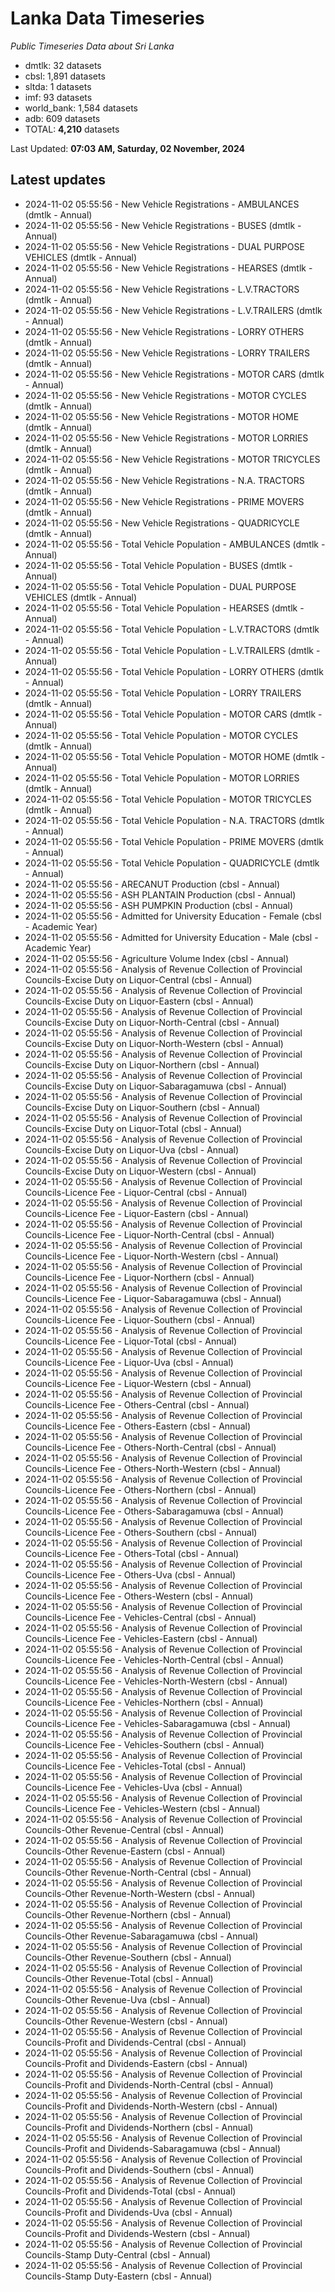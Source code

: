 # Lanka Data Timeseries
*Public Timeseries Data about Sri Lanka*

* dmtlk: 32 datasets
* cbsl: 1,891 datasets
* sltda: 1 datasets
* imf: 93 datasets
* world_bank: 1,584 datasets
* adb: 609 datasets
* TOTAL: **4,210** datasets

Last Updated: **07:03 AM, Saturday, 02 November, 2024**

## Latest updates

* 2024-11-02 05:55:56 - New Vehicle Registrations - AMBULANCES (dmtlk - Annual)
* 2024-11-02 05:55:56 - New Vehicle Registrations - BUSES (dmtlk - Annual)
* 2024-11-02 05:55:56 - New Vehicle Registrations - DUAL PURPOSE VEHICLES (dmtlk - Annual)
* 2024-11-02 05:55:56 - New Vehicle Registrations - HEARSES (dmtlk - Annual)
* 2024-11-02 05:55:56 - New Vehicle Registrations - L.V.TRACTORS (dmtlk - Annual)
* 2024-11-02 05:55:56 - New Vehicle Registrations - L.V.TRAILERS (dmtlk - Annual)
* 2024-11-02 05:55:56 - New Vehicle Registrations - LORRY OTHERS (dmtlk - Annual)
* 2024-11-02 05:55:56 - New Vehicle Registrations - LORRY TRAILERS (dmtlk - Annual)
* 2024-11-02 05:55:56 - New Vehicle Registrations - MOTOR CARS (dmtlk - Annual)
* 2024-11-02 05:55:56 - New Vehicle Registrations - MOTOR CYCLES (dmtlk - Annual)
* 2024-11-02 05:55:56 - New Vehicle Registrations - MOTOR HOME (dmtlk - Annual)
* 2024-11-02 05:55:56 - New Vehicle Registrations - MOTOR LORRIES (dmtlk - Annual)
* 2024-11-02 05:55:56 - New Vehicle Registrations - MOTOR TRICYCLES (dmtlk - Annual)
* 2024-11-02 05:55:56 - New Vehicle Registrations - N.A. TRACTORS (dmtlk - Annual)
* 2024-11-02 05:55:56 - New Vehicle Registrations - PRIME MOVERS (dmtlk - Annual)
* 2024-11-02 05:55:56 - New Vehicle Registrations - QUADRICYCLE (dmtlk - Annual)
* 2024-11-02 05:55:56 - Total Vehicle Population - AMBULANCES (dmtlk - Annual)
* 2024-11-02 05:55:56 - Total Vehicle Population - BUSES (dmtlk - Annual)
* 2024-11-02 05:55:56 - Total Vehicle Population - DUAL PURPOSE VEHICLES (dmtlk - Annual)
* 2024-11-02 05:55:56 - Total Vehicle Population - HEARSES (dmtlk - Annual)
* 2024-11-02 05:55:56 - Total Vehicle Population - L.V.TRACTORS (dmtlk - Annual)
* 2024-11-02 05:55:56 - Total Vehicle Population - L.V.TRAILERS (dmtlk - Annual)
* 2024-11-02 05:55:56 - Total Vehicle Population - LORRY OTHERS (dmtlk - Annual)
* 2024-11-02 05:55:56 - Total Vehicle Population - LORRY TRAILERS (dmtlk - Annual)
* 2024-11-02 05:55:56 - Total Vehicle Population - MOTOR CARS (dmtlk - Annual)
* 2024-11-02 05:55:56 - Total Vehicle Population - MOTOR CYCLES (dmtlk - Annual)
* 2024-11-02 05:55:56 - Total Vehicle Population - MOTOR HOME (dmtlk - Annual)
* 2024-11-02 05:55:56 - Total Vehicle Population - MOTOR LORRIES (dmtlk - Annual)
* 2024-11-02 05:55:56 - Total Vehicle Population - MOTOR TRICYCLES (dmtlk - Annual)
* 2024-11-02 05:55:56 - Total Vehicle Population - N.A. TRACTORS (dmtlk - Annual)
* 2024-11-02 05:55:56 - Total Vehicle Population - PRIME MOVERS (dmtlk - Annual)
* 2024-11-02 05:55:56 - Total Vehicle Population - QUADRICYCLE (dmtlk - Annual)
* 2024-11-02 05:55:56 - ARECANUT Production (cbsl - Annual)
* 2024-11-02 05:55:56 - ASH PLANTAIN Production (cbsl - Annual)
* 2024-11-02 05:55:56 - ASH PUMPKIN Production (cbsl - Annual)
* 2024-11-02 05:55:56 - Admitted for University Education - Female (cbsl - Academic Year)
* 2024-11-02 05:55:56 - Admitted for University Education - Male (cbsl - Academic Year)
* 2024-11-02 05:55:56 - Agriculture Volume Index (cbsl - Annual)
* 2024-11-02 05:55:56 - Analysis of Revenue Collection of Provincial Councils-Excise Duty on Liquor-Central (cbsl - Annual)
* 2024-11-02 05:55:56 - Analysis of Revenue Collection of Provincial Councils-Excise Duty on Liquor-Eastern (cbsl - Annual)
* 2024-11-02 05:55:56 - Analysis of Revenue Collection of Provincial Councils-Excise Duty on Liquor-North-Central (cbsl - Annual)
* 2024-11-02 05:55:56 - Analysis of Revenue Collection of Provincial Councils-Excise Duty on Liquor-North-Western (cbsl - Annual)
* 2024-11-02 05:55:56 - Analysis of Revenue Collection of Provincial Councils-Excise Duty on Liquor-Northern (cbsl - Annual)
* 2024-11-02 05:55:56 - Analysis of Revenue Collection of Provincial Councils-Excise Duty on Liquor-Sabaragamuwa (cbsl - Annual)
* 2024-11-02 05:55:56 - Analysis of Revenue Collection of Provincial Councils-Excise Duty on Liquor-Southern (cbsl - Annual)
* 2024-11-02 05:55:56 - Analysis of Revenue Collection of Provincial Councils-Excise Duty on Liquor-Total (cbsl - Annual)
* 2024-11-02 05:55:56 - Analysis of Revenue Collection of Provincial Councils-Excise Duty on Liquor-Uva (cbsl - Annual)
* 2024-11-02 05:55:56 - Analysis of Revenue Collection of Provincial Councils-Excise Duty on Liquor-Western (cbsl - Annual)
* 2024-11-02 05:55:56 - Analysis of Revenue Collection of Provincial Councils-Licence Fee - Liquor-Central (cbsl - Annual)
* 2024-11-02 05:55:56 - Analysis of Revenue Collection of Provincial Councils-Licence Fee - Liquor-Eastern (cbsl - Annual)
* 2024-11-02 05:55:56 - Analysis of Revenue Collection of Provincial Councils-Licence Fee - Liquor-North-Central (cbsl - Annual)
* 2024-11-02 05:55:56 - Analysis of Revenue Collection of Provincial Councils-Licence Fee - Liquor-North-Western (cbsl - Annual)
* 2024-11-02 05:55:56 - Analysis of Revenue Collection of Provincial Councils-Licence Fee - Liquor-Northern (cbsl - Annual)
* 2024-11-02 05:55:56 - Analysis of Revenue Collection of Provincial Councils-Licence Fee - Liquor-Sabaragamuwa (cbsl - Annual)
* 2024-11-02 05:55:56 - Analysis of Revenue Collection of Provincial Councils-Licence Fee - Liquor-Southern (cbsl - Annual)
* 2024-11-02 05:55:56 - Analysis of Revenue Collection of Provincial Councils-Licence Fee - Liquor-Total (cbsl - Annual)
* 2024-11-02 05:55:56 - Analysis of Revenue Collection of Provincial Councils-Licence Fee - Liquor-Uva (cbsl - Annual)
* 2024-11-02 05:55:56 - Analysis of Revenue Collection of Provincial Councils-Licence Fee - Liquor-Western (cbsl - Annual)
* 2024-11-02 05:55:56 - Analysis of Revenue Collection of Provincial Councils-Licence Fee - Others-Central (cbsl - Annual)
* 2024-11-02 05:55:56 - Analysis of Revenue Collection of Provincial Councils-Licence Fee - Others-Eastern (cbsl - Annual)
* 2024-11-02 05:55:56 - Analysis of Revenue Collection of Provincial Councils-Licence Fee - Others-North-Central (cbsl - Annual)
* 2024-11-02 05:55:56 - Analysis of Revenue Collection of Provincial Councils-Licence Fee - Others-North-Western (cbsl - Annual)
* 2024-11-02 05:55:56 - Analysis of Revenue Collection of Provincial Councils-Licence Fee - Others-Northern (cbsl - Annual)
* 2024-11-02 05:55:56 - Analysis of Revenue Collection of Provincial Councils-Licence Fee - Others-Sabaragamuwa (cbsl - Annual)
* 2024-11-02 05:55:56 - Analysis of Revenue Collection of Provincial Councils-Licence Fee - Others-Southern (cbsl - Annual)
* 2024-11-02 05:55:56 - Analysis of Revenue Collection of Provincial Councils-Licence Fee - Others-Total (cbsl - Annual)
* 2024-11-02 05:55:56 - Analysis of Revenue Collection of Provincial Councils-Licence Fee - Others-Uva (cbsl - Annual)
* 2024-11-02 05:55:56 - Analysis of Revenue Collection of Provincial Councils-Licence Fee - Others-Western (cbsl - Annual)
* 2024-11-02 05:55:56 - Analysis of Revenue Collection of Provincial Councils-Licence Fee - Vehicles-Central (cbsl - Annual)
* 2024-11-02 05:55:56 - Analysis of Revenue Collection of Provincial Councils-Licence Fee - Vehicles-Eastern (cbsl - Annual)
* 2024-11-02 05:55:56 - Analysis of Revenue Collection of Provincial Councils-Licence Fee - Vehicles-North-Central (cbsl - Annual)
* 2024-11-02 05:55:56 - Analysis of Revenue Collection of Provincial Councils-Licence Fee - Vehicles-North-Western (cbsl - Annual)
* 2024-11-02 05:55:56 - Analysis of Revenue Collection of Provincial Councils-Licence Fee - Vehicles-Northern (cbsl - Annual)
* 2024-11-02 05:55:56 - Analysis of Revenue Collection of Provincial Councils-Licence Fee - Vehicles-Sabaragamuwa (cbsl - Annual)
* 2024-11-02 05:55:56 - Analysis of Revenue Collection of Provincial Councils-Licence Fee - Vehicles-Southern (cbsl - Annual)
* 2024-11-02 05:55:56 - Analysis of Revenue Collection of Provincial Councils-Licence Fee - Vehicles-Total (cbsl - Annual)
* 2024-11-02 05:55:56 - Analysis of Revenue Collection of Provincial Councils-Licence Fee - Vehicles-Uva (cbsl - Annual)
* 2024-11-02 05:55:56 - Analysis of Revenue Collection of Provincial Councils-Licence Fee - Vehicles-Western (cbsl - Annual)
* 2024-11-02 05:55:56 - Analysis of Revenue Collection of Provincial Councils-Other Revenue-Central (cbsl - Annual)
* 2024-11-02 05:55:56 - Analysis of Revenue Collection of Provincial Councils-Other Revenue-Eastern (cbsl - Annual)
* 2024-11-02 05:55:56 - Analysis of Revenue Collection of Provincial Councils-Other Revenue-North-Central (cbsl - Annual)
* 2024-11-02 05:55:56 - Analysis of Revenue Collection of Provincial Councils-Other Revenue-North-Western (cbsl - Annual)
* 2024-11-02 05:55:56 - Analysis of Revenue Collection of Provincial Councils-Other Revenue-Northern (cbsl - Annual)
* 2024-11-02 05:55:56 - Analysis of Revenue Collection of Provincial Councils-Other Revenue-Sabaragamuwa (cbsl - Annual)
* 2024-11-02 05:55:56 - Analysis of Revenue Collection of Provincial Councils-Other Revenue-Southern (cbsl - Annual)
* 2024-11-02 05:55:56 - Analysis of Revenue Collection of Provincial Councils-Other Revenue-Total (cbsl - Annual)
* 2024-11-02 05:55:56 - Analysis of Revenue Collection of Provincial Councils-Other Revenue-Uva (cbsl - Annual)
* 2024-11-02 05:55:56 - Analysis of Revenue Collection of Provincial Councils-Other Revenue-Western (cbsl - Annual)
* 2024-11-02 05:55:56 - Analysis of Revenue Collection of Provincial Councils-Profit and Dividends-Central (cbsl - Annual)
* 2024-11-02 05:55:56 - Analysis of Revenue Collection of Provincial Councils-Profit and Dividends-Eastern (cbsl - Annual)
* 2024-11-02 05:55:56 - Analysis of Revenue Collection of Provincial Councils-Profit and Dividends-North-Central (cbsl - Annual)
* 2024-11-02 05:55:56 - Analysis of Revenue Collection of Provincial Councils-Profit and Dividends-North-Western (cbsl - Annual)
* 2024-11-02 05:55:56 - Analysis of Revenue Collection of Provincial Councils-Profit and Dividends-Northern (cbsl - Annual)
* 2024-11-02 05:55:56 - Analysis of Revenue Collection of Provincial Councils-Profit and Dividends-Sabaragamuwa (cbsl - Annual)
* 2024-11-02 05:55:56 - Analysis of Revenue Collection of Provincial Councils-Profit and Dividends-Southern (cbsl - Annual)
* 2024-11-02 05:55:56 - Analysis of Revenue Collection of Provincial Councils-Profit and Dividends-Total (cbsl - Annual)
* 2024-11-02 05:55:56 - Analysis of Revenue Collection of Provincial Councils-Profit and Dividends-Uva (cbsl - Annual)
* 2024-11-02 05:55:56 - Analysis of Revenue Collection of Provincial Councils-Profit and Dividends-Western (cbsl - Annual)
* 2024-11-02 05:55:56 - Analysis of Revenue Collection of Provincial Councils-Stamp Duty-Central (cbsl - Annual)
* 2024-11-02 05:55:56 - Analysis of Revenue Collection of Provincial Councils-Stamp Duty-Eastern (cbsl - Annual)